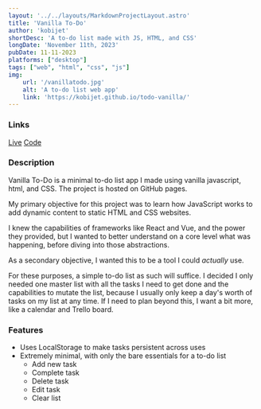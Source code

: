 ```yaml
---
layout: '../../layouts/MarkdownProjectLayout.astro'
title: 'Vanilla To-Do'
author: 'kobijet'
shortDesc: 'A to-do list made with JS, HTML, and CSS'
longDate: 'November 11th, 2023'
pubDate: 11-11-2023
platforms: ["desktop"]
tags: ["web", "html", "css", "js"]
img:
    url: '/vanillatodo.jpg'
    alt: 'A to-do list web app'
    link: 'https://kobijet.github.io/todo-vanilla/'
---
```


### Links
[Live](https://kobijet.github.io/todo-vanilla/)
[Code](https://github.com/kobijet/todo-vanilla)

### Description
Vanilla To-Do is a minimal to-do list app I made using vanilla javascript, html, and CSS. The project is hosted on GitHub pages.

My primary objective for this project was to learn how JavaScript works to add dynamic content to static HTML and CSS websites. 

I knew the capabilities of frameworks like React and Vue, and the power they provided, but I wanted to better understand on a core level what was happening, before diving into those abstractions.

As a secondary objective, I wanted this to be a tool I could <em>actually</em> use. 

For these purposes, a simple to-do list as such will suffice. I decided I only needed one master list with all the tasks I need to get done and the capabilities to mutate the list, because I usually only keep a day's worth of tasks on my list at any time. If I need to plan beyond this, I want a bit more, like a calendar and Trello board.

### Features
* Uses LocalStorage to make tasks persistent across uses
* Extremely minimal, with only the bare essentials for a to-do list
    * Add new task
    * Complete task
    * Delete task
    * Edit task
    * Clear list
